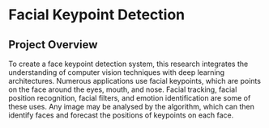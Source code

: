 # Facial Keypoint Detection

## Project Overview

To create a face keypoint detection system, this research integrates the understanding of computer vision techniques with deep learning architectures. Numerous applications use facial keypoints, which are points on the face around the eyes, mouth, and nose. Facial tracking, facial position recognition, facial filters, and emotion identification are some of these uses. Any image may be analysed by the algorithm, which can then identify faces and forecast the positions of keypoints on each face. 
